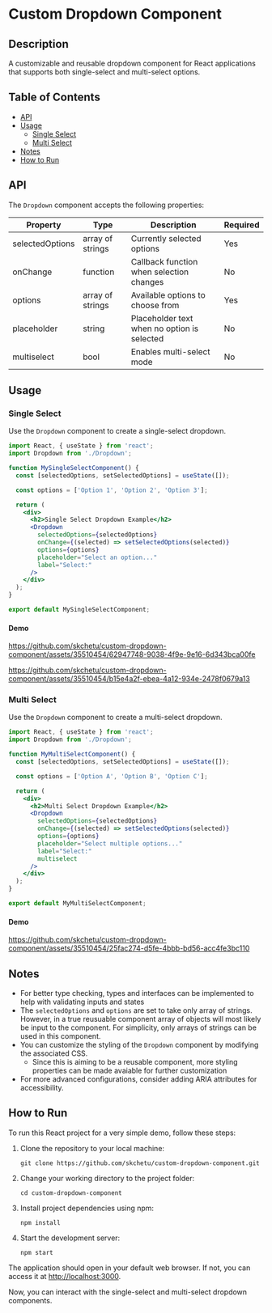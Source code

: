# Custom Dropdown Component

## Description

A customizable and reusable dropdown component for React applications that supports both single-select and multi-select options.

## Table of Contents

- [API](#api)
- [Usage](#usage)
  - [Single Select](#single-select)
  - [Multi Select](#multi-select)
- [Notes](#notes)
- [How to Run](#how-to-run)

## API

The `Dropdown` component accepts the following properties:

| Property        | Type             | Description                                 | Required |
| --------------- | ---------------- | ------------------------------------------- | -------- |
| selectedOptions | array of strings | Currently selected options                  | Yes      |
| onChange        | function         | Callback function when selection changes    | No       |
| options         | array of strings | Available options to choose from            | Yes      |
| placeholder     | string           | Placeholder text when no option is selected | No       |
| multiselect     | bool             | Enables multi-select mode                   | No       |

## Usage

### Single Select

Use the `Dropdown` component to create a single-select dropdown.

```jsx
import React, { useState } from 'react';
import Dropdown from './Dropdown';

function MySingleSelectComponent() {
  const [selectedOptions, setSelectedOptions] = useState([]);

  const options = ['Option 1', 'Option 2', 'Option 3'];

  return (
    <div>
      <h2>Single Select Dropdown Example</h2>
      <Dropdown
        selectedOptions={selectedOptions}
        onChange={(selected) => setSelectedOptions(selected)}
        options={options}
        placeholder="Select an option..."
        label="Select:"
      />
    </div>
  );
}

export default MySingleSelectComponent;
```

#### Demo

https://github.com/skchetu/custom-dropdown-component/assets/35510454/62947748-9038-4f9e-9e16-6d343bca00fe

https://github.com/skchetu/custom-dropdown-component/assets/35510454/b15e4a2f-ebea-4a12-934e-2478f0679a13

### Multi Select

Use the `Dropdown` component to create a multi-select dropdown.

```jsx
import React, { useState } from 'react';
import Dropdown from './Dropdown';

function MyMultiSelectComponent() {
  const [selectedOptions, setSelectedOptions] = useState([]);

  const options = ['Option A', 'Option B', 'Option C'];

  return (
    <div>
      <h2>Multi Select Dropdown Example</h2>
      <Dropdown
        selectedOptions={selectedOptions}
        onChange={(selected) => setSelectedOptions(selected)}
        options={options}
        placeholder="Select multiple options..."
        label="Select:"
        multiselect
      />
    </div>
  );
}

export default MyMultiSelectComponent;
```

#### Demo

https://github.com/skchetu/custom-dropdown-component/assets/35510454/25fac274-d5fe-4bbb-bd56-acc4fe3bc110

## Notes

- For better type checking, types and interfaces can be implemented to help with validating inputs and states
- The `selectedOptions` and `options` are set to take only array of strings. However, in a true reusuable component array of objects will most likely be input to the component. For simplicity, only arrays of strings can be used in this component.
- You can customize the styling of the `Dropdown` component by modifying the associated CSS.
  - Since this is aiming to be a reusable component, more styling properties can be made avaiable for further customization
- For more advanced configurations, consider adding ARIA attributes for accessibility.

## How to Run

To run this React project for a very simple demo, follow these steps:

1. Clone the repository to your local machine:

   ```
   git clone https://github.com/skchetu/custom-dropdown-component.git
   ```

2. Change your working directory to the project folder:

   ```
   cd custom-dropdown-component
   ```

3. Install project dependencies using npm:

   ```
   npm install
   ```

4. Start the development server:

   ```
   npm start
   ```

The application should open in your default web browser. If not, you can access it at [http://localhost:3000](http://localhost:3000).

Now, you can interact with the single-select and multi-select dropdown components.
